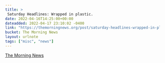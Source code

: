 ```yaml
---
title: > 
 Saturday Headlines: Wrapped in plastic.
date: 2022-04-16T14:25:00+00:00
dateadded: 2022-04-17 23:10:02 -0400
link: "https://themorningnews.org/post/saturday-headlines-wrapped-in-plastic"
bucket: The Morning News
layout: urlnote
tags: ["misc", "news"]
--- 
```


 
  
    
    
    


 <!-- end excerpt --> 
<div class='bucket'><a class='internal-link' href='/buckets/the-morning-news'>The Morning News</a></div> 
